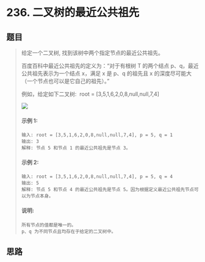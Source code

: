 # 236. 二叉树的最近公共祖先

## 题目

>给定一个二叉树, 找到该树中两个指定节点的最近公共祖先。
>
>百度百科中最近公共祖先的定义为：“对于有根树 T 的两个结点 p、q，最近公共祖先表示为一个结点 x，满足 x 是 p、q 的祖先且 x 的深度尽可能大（一个节点也可以是它自己的祖先）。”
>
>例如，给定如下二叉树:  root = [3,5,1,6,2,0,8,null,null,7,4]
>
>![](https://assets.leetcode-cn.com/aliyun-lc-upload/uploads/2018/12/15/binarytree.png)
>
>#### 示例 1:
>```
>输入: root = [3,5,1,6,2,0,8,null,null,7,4], p = 5, q = 1
>输出: 3
>解释: 节点 5 和节点 1 的最近公共祖先是节点 3。
>```
>#### 示例 2:
>```
>输入: root = [3,5,1,6,2,0,8,null,null,7,4], p = 5, q = 4
>输出: 5
>解释: 节点 5 和节点 4 的最近公共祖先是节点 5。因为根据定义最近公共祖先节点可以为节点本身。
>````
>
>#### 说明:
>```
>所有节点的值都是唯一的。
>p、q 为不同节点且均存在于给定的二叉树中。
>```

## 思路
